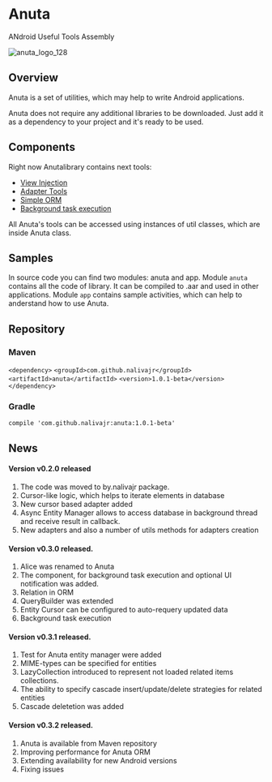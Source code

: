 # Anuta
ANdroid Useful Tools Assembly

![anuta_logo_128](https://cloud.githubusercontent.com/assets/5110943/9461786/9f41b9ec-4b19-11e5-88cf-c14af1c65d9d.png)

## Overview
Anuta is a set of utilities, which may help to write Android applications.

Anuta does not require any additional libraries to be downloaded. Just add it as a dependency to your project and it's ready to be used.

## Components
Right now Anutalibrary contains next tools:
* [View Injection](https://github.com/nalivajr/anuta/wiki/View-Injection)
* [Adapter Tools](https://github.com/nalivajr/anuta/wiki/Anuta-Adapter)
* [Simple ORM](https://github.com/nalivajr/anuta/wiki/Simple-ORM)
* [Background task execution](https://github.com/nalivajr/anuta/wiki/Background-task-executor)

All Anuta's tools can be accessed using instances of util classes, which are inside Anuta class. 

## Samples
In source code you can find two modules: anuta and app. Module `anuta` contains all the code of library. It can be compiled to .aar and used in other applications. Module `app` contains sample activities, which can help to anderstand how to use Anuta.

## Repository
### Maven
`<dependency>`
	`<groupId>com.github.nalivajr</groupId>`
	`<artifactId>anuta</artifactId>`
	`<version>1.0.1-beta</version>`
`</dependency>`

### Gradle
`compile 'com.github.nalivajr:anuta:1.0.1-beta'`

## News
#### Version v0.2.0 released

1. The code was moved to by.nalivajr package.
2. Cursor-like logic, which helps to iterate elements in database
3. New cursor based adapter added
4. Async Entity Manager allows to access database in background thread and receive result in callback.
5. New adapters and also a number of utils methods for adapters creation

#### Version v0.3.0 released.

1. Alice was renamed to Anuta
2. The component, for background task execution and optional UI notification was added.
3. Relation in ORM
4. QueryBuilder was extended
5. Entity Cursor can be configured to auto-requery updated data
6. Background task execution

#### Version v0.3.1 released.

1. Test for Anuta entity manager were added
2. MIME-types can be specified for entities
3. LazyCollection introduced to represent not loaded related items collections.
4. The ability to specify cascade insert/update/delete strategies for related entities
5. Cascade deletetion was added

#### Version v0.3.2 released.

1. Anuta is available from Maven repository
2. Improving performance for Anuta ORM
3. Extending availability for new Android versions
4. Fixing issues
